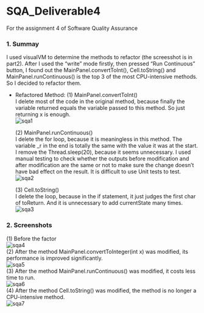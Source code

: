 # SQA_Deliverable4
For the assignment 4 of Software Quality Assurance

### 1.	Summay
   I used visualVM to determine the methods to refactor (the screesshot is in part2). After I used the “write” mode firstly, then pressed “Run Continuous” button, I found out the MainPanel.convertToInt(), Cell.toString() and MainPanel.runContinuous() is the top 3 of the most CPU-intensive methods. So I decided to refactor them.

- Refactored Method:
  (1)	MainPanel.convertToInt()</br>
	I delete most of the code in the original method, because finally the variable returned equals the variable passed to this method. So just returning x is enough.
  </br>![sqa1](https://cloud.githubusercontent.com/assets/16570657/20158952/a444e8a8-a6ab-11e6-8787-eed35356a8dd.png)
  
  (2)	MainPanel.runContinuous()</br>
	I delete the for loop, because it is meaningless in this method. The variable _r in the end is totally the same with the value it was at the start. I remove the Thread.sleep(20), because it seems unnecessary.
	I used manual testing to check whether the outputs before modification and after modification are the same or not to make sure the change doesn’t have bad effect on the result. It is difficult to use Unit tests to test.
  ![sqa2](https://cloud.githubusercontent.com/assets/16570657/20159036/42be4bbe-a6ac-11e6-8923-a8613b747534.png)</br>
  
  (3)	Cell.toString()</br>
	I delete the loop, because in the if statement, it just judges the first char of toReturn. And it is unnecessary to add currentState many times.<br>
	![sqa3](https://cloud.githubusercontent.com/assets/16570657/20159223/4eeaa058-a6ad-11e6-919c-86243211c94b.png)</br>

### 2.	Screenshots<br>
   (1)	Before the factor</br>
   ![sqa4](https://cloud.githubusercontent.com/assets/16570657/20159278/9f436b8e-a6ad-11e6-9ec5-9e68bc281756.png)</br>
   (2)  After the method MainPanel.convertToInteger(int x) was modified, its performance is improved significantly.</br>
   ![sqa5](https://cloud.githubusercontent.com/assets/16570657/20159277/9f40d5ae-a6ad-11e6-9aed-e2513bc4e8aa.png)</br>
   (3)	After the method MainPanel.runContinuous() was modified, it costs less time to run.</br>
![sqa6](https://cloud.githubusercontent.com/assets/16570657/20159276/9f40a02a-a6ad-11e6-985e-ae7f37fcd1bd.png)</br>
   (4)	After the method Cell.toString() was modified, the method is no longer a CPU-intensive method.</br>
![sqa7](https://cloud.githubusercontent.com/assets/16570657/20159275/9f3e5932-a6ad-11e6-8884-3a09a750dc75.png)</br>



	




